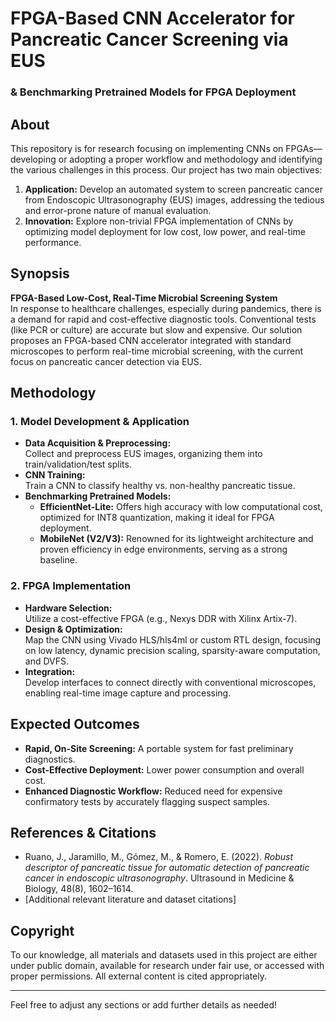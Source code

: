 

# FPGA-Based CNN Accelerator for Pancreatic Cancer Screening via EUS  
### & Benchmarking Pretrained Models for FPGA Deployment

## About  
This repository is for research focusing on implementing CNNs on FPGAs—developing or adopting a proper workflow and methodology and identifying the various challenges in this process. Our project has two main objectives:  
1. **Application:** Develop an automated system to screen pancreatic cancer from Endoscopic Ultrasonography (EUS) images, addressing the tedious and error-prone nature of manual evaluation.  
2. **Innovation:** Explore non-trivial FPGA implementation of CNNs by optimizing model deployment for low cost, low power, and real-time performance.

## Synopsis  
**FPGA-Based Low-Cost, Real-Time Microbial Screening System**  
In response to healthcare challenges, especially during pandemics, there is a demand for rapid and cost-effective diagnostic tools. Conventional tests (like PCR or culture) are accurate but slow and expensive. Our solution proposes an FPGA-based CNN accelerator integrated with standard microscopes to perform real-time microbial screening, with the current focus on pancreatic cancer detection via EUS.

## Methodology  
### 1. Model Development & Application  
- **Data Acquisition & Preprocessing:**  
  Collect and preprocess EUS images, organizing them into train/validation/test splits.
- **CNN Training:**  
  Train a CNN to classify healthy vs. non-healthy pancreatic tissue.  
- **Benchmarking Pretrained Models:**  
  - **EfficientNet-Lite:** Offers high accuracy with low computational cost, optimized for INT8 quantization, making it ideal for FPGA deployment.  
  - **MobileNet (V2/V3):** Renowned for its lightweight architecture and proven efficiency in edge environments, serving as a strong baseline.
  
### 2. FPGA Implementation  
- **Hardware Selection:**  
  Utilize a cost-effective FPGA (e.g., Nexys DDR with Xilinx Artix-7).
- **Design & Optimization:**  
  Map the CNN using Vivado HLS/hls4ml or custom RTL design, focusing on low latency, dynamic precision scaling, sparsity-aware computation, and DVFS.
- **Integration:**  
  Develop interfaces to connect directly with conventional microscopes, enabling real-time image capture and processing.

## Expected Outcomes  
- **Rapid, On-Site Screening:** A portable system for fast preliminary diagnostics.  
- **Cost-Effective Deployment:** Lower power consumption and overall cost.  
- **Enhanced Diagnostic Workflow:** Reduced need for expensive confirmatory tests by accurately flagging suspect samples.

## References & Citations  
- Ruano, J., Jaramillo, M., Gómez, M., & Romero, E. (2022). *Robust descriptor of pancreatic tissue for automatic detection of pancreatic cancer in endoscopic ultrasonography*. Ultrasound in Medicine & Biology, 48(8), 1602–1614.  
- [Additional relevant literature and dataset citations]

## Copyright  
To our knowledge, all materials and datasets used in this project are either under public domain, available for research under fair use, or accessed with proper permissions. All external content is cited appropriately.

---

Feel free to adjust any sections or add further details as needed!
